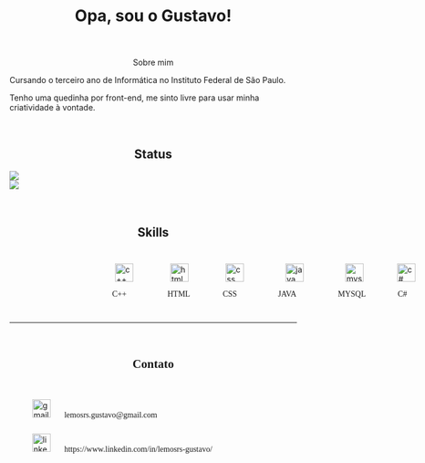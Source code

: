<body>
<header>
<div align="center">
    <h1 align="center">Opa, sou o Gustavo! </h1> 
</div>
</header>
<main>
<div>
    <p align="center">Sobre mim</p>
    <p>Cursando o terceiro ano de Informática no Instituto Federal de São Paulo.</p>
    <p>Tenho uma quedinha por front-end, me sinto livre para usar minha criatividade 
    à vontade.</p>
    <br>
</div>
<div>
    <h2 align="center">Status</h2>
    <div>
        <div>
        <picture>
            <source
            srcset="https://github-readme-stats.vercel.app/api?username=lemos-guto&show_icons=true&theme=kacho_ga&rank_icon=github"
            media="(prefers-color-scheme: dark)"
            />
            <source
            srcset="https://github-readme-stats.vercel.app/api?username=lemos-guto&show_icons=true&theme=moltack&hide_rank=true"
            media="(prefers-color-scheme: light), (prefers-color-scheme: no-preference)"
            />
            <img src="https://github-readme-stats.vercel.app/api?username=lemos-guto&show_icons=true&theme=moltack&hide_rank=true" />
        </div>
        <div>
        </picture> 
            <picture>
            <source
            srcset="https://github-readme-stats.vercel.app/api/top-langs/?username=lemos-guto&layout=compact&theme=kacho_ga"
            media="(prefers-color-scheme: dark)"
            />
            <source
            srcset="https://github-readme-stats.vercel.app/api/top-langs/?username=lemos-guto&layout=compact&theme=moltack"
            media="(prefers-color-scheme: light), (prefers-color-scheme: no-preference)"
            />
            <img src="https://github-readme-stats.vercel.app/api/top-langs/?username=lemos-guto&layout=compact&theme=moltack" />
        </picture>
        </div> 
    </div>
    <br>
</div>
<div>
    <br>
    <h2 align="center"> Skills</h2>
    <div style="display: flex; margin-left:170px">
        <div style="padding: 10px;">
            <figure style="margin-left:5px;">
                <img
                src="https://cdn-icons-png.flaticon.com/512/6132/6132222.png"
                alt="c++"
                width="32px">
            </figure>
            <figcaption style="font-family: 'Press Start 2P', cursive;"> C++ </figcaption>
        </div>
        <div style="padding: 10px;">
        <figure style="margin-left:5px;">
            <img
            src="https://cdn-icons-png.flaticon.com/512/1532/1532556.png"
            alt="html"
            width="32px">
        </figure>
        <figcaption style="font-family: 'Press Start 2P', cursive;"> HTML </figcaption>
        </div>
        <div style="padding: 10px;">
        <figure style="margin-left:5px;">
            <img
            src="https://cdn-icons-png.flaticon.com/512/732/732190.png"
            alt="css"
            width="32px">
        </figure>
        <figcaption style="font-family: 'Press Start 2P', cursive;"> CSS </figcaption>
        </div>
        <div style="padding: 10px;">
        <figure style="margin-left:13px;">
            <img
            src="https://cdn.icon-icons.com/icons2/1381/PNG/512/java_93883.png"
            alt="java"
            width="32px">
        </figure>
        <figcaption style="font-family: 'Press Start 2P', cursive;"> JAVA </figcaption>
        </div>
        <div style="padding: 10px;">
        <figure style="margin-left:13px;">
            <img
            src="https://cdn.icon-icons.com/icons2/1381/PNG/512/mysqlworkbench_93532.png"
            alt="mysql"
            width="32px">
        </figure>
        <figcaption style="font-family: 'Press Start 2P', cursive;"> MYSQL </figcaption>
        </div>
        <div style="padding: 10px;">
        <figure style="margin-left:-1px;">
            <img
            src="https://cdn.cdnlogo.com/logos/c/27/c.svg"
            alt="c#"
            width="32px">
        </figure>
        <figcaption style="font-family: 'Press Start 2P', cursive;"> C# </figcaption>
        </div>
    </div>
    <br>
    <hr>
</div>
</main>
<footer>
<div>
    <br>
    <h2 style="font-family: 'Press Start 2P', cursive;" align="center"> Contato</h2>
    <br>
    <div style="flex">
        <figure style="display: inline-block">
            <img
            src="https://upload.wikimedia.org/wikipedia/commons/thumb/7/7e/Gmail_icon_%282020%29.svg/2560px-Gmail_icon_%282020%29.svg.png"
            alt="gmail"
            width="32px">
        </figure>
        <figcaption style="margin-left:-20px;font-family: 'Press Start 2P', cursive;display: inline-block"> lemosrs.gustavo@gmail.com </figcaption>
    </div>
    <div style="flex">
        <figure style="display: inline-block">
            <img
            src="https://upload.wikimedia.org/wikipedia/commons/thumb/8/81/LinkedIn_icon.svg/1200px-LinkedIn_icon.svg.png"
            alt="linkedin"
            width="32px">
        </figure>
        <figcaption style="margin-left:-20px;font-family: 'Press Start 2P', cursive;display: inline-block"> https://www.linkedin.com/in/lemosrs-gustavo/ </figcaption>
    </div>
</div>
</footer>
</body>
